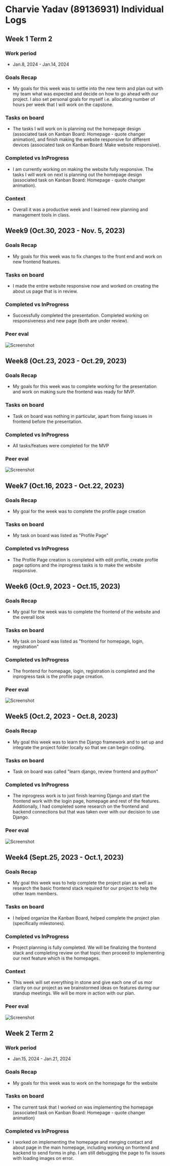 # Charvie Yadav (89136931) Individual Logs

## Week 1 Term 2

### Work period
- Jan.8, 2024 - Jan.14, 2024

### Goals Recap
- My goals for this week was to settle into the new term and plan out with my team what was expected and decide on how to go ahead with our project. I also set personal goals for myself i.e. allocating number of hours per week that I will work on the capstone.

### Tasks on board
- The tasks I will work on is planning out the homepage design (associated task on Kanban Board: Homepage - quote changer animation), and finish making the website responsive for different devices (associated task on Kanban Board: Make website responsive).

### Completed vs InProgress
- I am currently working on making the website fully responsive. The tasks I will work on next is planning out the homepage design (associated task on Kanban Board: Homepage - quote changer animation).

### Context
-  Overall it was a productive week and I learned new planning and management tools in class.

## Week9 (Oct.30, 2023 - Nov. 5, 2023)

### Goals Recap
- My goals for this week was to fix changes to the front end and work on new frontend features.

### Tasks on board
- I made the entire website responsive now and worked on creating the about us page that is in review.

### Completed vs InProgress
-  Successfully completed the presentation. Completed working on responsiveness and new page (both are under review).

### Peer eval
![Screenshot](images/Week9CharvieYadavPeerEval.png)

## Week8 (Oct.23, 2023 - Oct.29, 2023)

### Goals Recap
- My goals for this week was to complete working for the presentation and work on making sure the frontend was ready for MVP.

### Tasks on board
- Task on board was nothing in particular, apart from fixing issues in frontend before the presentation.

### Completed vs InProgress
-  All tasks/featues were completed for the MVP

### Peer eval
![Screenshot](images/Week8CharvieYadavPeerEval.png)

## Week7 (Oct.16, 2023 - Oct.22, 2023)

### Goals Recap
- My goal for the week was to complete the profile page creation 

### Tasks on board
- My task on board was listed as "Profile Page"

### Completed vs InProgress
- The Profile Page creation is completed with edit profile, create profile page options and the inprogress tasks is to make the website responsive.

## Week6 (Oct.9, 2023 - Oct.15, 2023)

### Goals Recap
- My goal for the week was to complete the frontend of the website and the overall look

### Tasks on board
- My task on board was listed as "frontend for homepage, login, registration"

### Completed vs InProgress
- The frontend for homepage, login, registration is completed and the inprogress task is the profile page creation.

### Peer eval
![Screenshot](images/Week6CharvieYadavPeerEvaluation.png)

## Week5 (Oct.2, 2023 - Oct.8, 2023)

### Goals Recap
- My goal this week was to learn the Django framework and to set up and integrate the project folder locally so that we can begin coding.

### Tasks on board
- Task on board was called "learn django, review frontend and python"

### Completed vs InProgress
- The inprogress work is to just finish learning Django and start the frontend work with the login page, homepage and rest of the features. Additionally, I had completed some research on the frontend and backend connections but that was taken over with our decision to use Django.

### Peer eval
![Screenshot](images/PeerEvaluationCharvieWeek5.png)

## Week4 (Sept.25, 2023 - Oct.1, 2023)

### Goals Recap
- My goal this week was to help complete the project plan as well as research the basic frontend stack required for our project to help the other team members.

### Tasks on board
- I helped organize the Kanban Board, helped complete the project plan (specifically milestones).

### Completed vs InProgress
- Project planning is fully completed. We will be finalizing the frontend stack and completing review on that topic then proceed to implementing our next feature which is the homepages.

### Context

- This week will set everything in stone and give each one of us mor clarity on our project as we brainstormed ideas on features during our standup meetings. We will be more in action with our plan.

### Peer eval
![Screenshot](images/Week4CharviePeerEval.png)


## Week 2 Term 2

### Work period
- Jan.15, 2024 - Jan.21, 2024

### Goals Recap
- My goals for this week was to work on the homepage for the website

### Tasks on board
- The current task that I worked on was implementing the homepage (associated task on Kanban Board: Homepage - quote changer animation)

### Completed vs InProgress
-   I worked on implementing the homepage and merging contact and about page in the main homepage, including working on frontend and backend to send forms in php. I am still debugging the page to fix issues with loading images on error.

